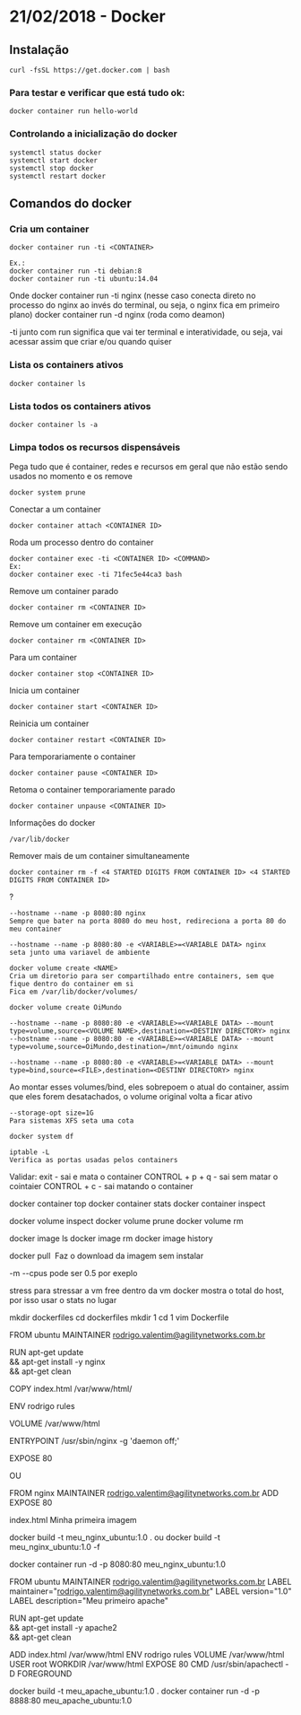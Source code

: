 # 21/02/2018 - Docker


## Instalação
```
curl -fsSL https://get.docker.com | bash
```

### Para testar e verificar que está tudo ok:
```
docker container run hello-world
```

### Controlando a inicialização do docker
```
systemctl status docker
systemctl start docker
systemctl stop docker
systemctl restart docker
```

## Comandos do docker

### Cria um container
```
docker container run -ti <CONTAINER>

Ex.:
docker container run -ti debian:8
docker container run -ti ubuntu:14.04
```

Onde
docker container run -ti nginx (nesse caso conecta direto no processo do nginx ao invés do terminal, ou seja, o nginx fica em primeiro plano)
docker container run -d nginx (roda como deamon)

-ti junto com run significa que vai ter terminal e interatividade, ou seja, vai acessar assim que criar e/ou quando quiser

### Lista os containers ativos
```
docker container ls
```

### Lista todos os containers ativos
```
docker container ls -a
```

### Limpa todos os recursos dispensáveis
Pega tudo que é container, redes e recursos em geral que não estão sendo usados no momento e os remove
```
docker system prune
```


Conectar a um container
```
docker container attach <CONTAINER ID>
```

Roda um processo dentro do container
```
docker container exec -ti <CONTAINER ID> <COMMAND>
Ex:
docker container exec -ti 71fec5e44ca3 bash
```

Remove um container parado
```
docker container rm <CONTAINER ID>
```

Remove um container em execução
```
docker container rm <CONTAINER ID>
```

Para um container
```
docker container stop <CONTAINER ID>
```

Inicia um container
```
docker container start <CONTAINER ID>
```

Reinicia um container
```
docker container restart <CONTAINER ID>
```

Para temporariamente o container
```
docker container pause <CONTAINER ID>
```

Retoma o container temporariamente parado
```
docker container unpause <CONTAINER ID>
```

Informações do docker
```
/var/lib/docker
```

Remover mais de um container simultaneamente
```
docker container rm -f <4 STARTED DIGITS FROM CONTAINER ID> <4 STARTED DIGITS FROM CONTAINER ID>
```

?
```
--hostname --name -p 8080:80 nginx
Sempre que bater na porta 8080 do meu host, redireciona a porta 80 do meu container

--hostname --name -p 8080:80 -e <VARIABLE>=<VARIABLE DATA> nginx
seta junto uma variavel de ambiente
```

```
docker volume create <NAME>
Cria um diretorio para ser compartilhado entre containers, sem que fique dentro do container em si
Fica em /var/lib/docker/volumes/

docker volume create OiMundo
```




```
--hostname --name -p 8080:80 -e <VARIABLE>=<VARIABLE DATA> --mount type=volume,source=<VOLUME NAME>,destination=<DESTINY DIRECTORY> nginx
--hostname --name -p 8080:80 -e <VARIABLE>=<VARIABLE DATA> --mount type=volume,source=OiMundo,destination=/mnt/oimundo nginx
```

```
--hostname --name -p 8080:80 -e <VARIABLE>=<VARIABLE DATA> --mount type=bind,source=<FILE>,destination=<DESTINY DIRECTORY> nginx
```
Ao montar esses volumes/bind, eles sobrepoem o atual do container, assim que eles forem desatachados, o volume original volta a ficar ativo






```
--storage-opt size=1G
Para sistemas XFS seta uma cota
```

```
docker system df
```

```
iptable -L
Verifica as portas usadas pelos containers
```

Validar:
exit - sai e mata o container
CONTROL + p + q -  sai sem matar o cointaier
CONTROL + c -  sai matando o container

docker container top
docker container stats <CONTAINER NAME>
docker container inspect

docker volume inspect
docker volume prune
docker volume rm <CONTAINER NAME>

docker image ls
docker image rm
docker image history

docker pull <IMAGE NAME>
Faz o download da imagem sem instalar

-m <TAMANHO EM MEGAS>
--cpus <PERCENTUAL DE CPU> pode ser 0.5 por exeplo


stress para stressar a vm
free dentro da vm docker mostra o total do host, por isso usar o stats no lugar




mkdir dockerfiles
cd dockerfiles
mkdir 1
cd 1
vim Dockerfile

FROM ubuntu
MAINTAINER rodrigo.valentim@agilitynetworks.com.br

RUN apt-get update \
	&& apt-get install -y nginx \
	&& apt-get clean

COPY index.html /var/www/html/

ENV rodrigo rules

VOLUME /var/www/html

ENTRYPOINT /usr/sbin/nginx -g 'daemon off;'

EXPOSE 80



OU

FROM nginx
MAINTAINER rodrigo.valentim@agilitynetworks.com.br
ADD
EXPOSE 80




index.html
Minha primeira imagem


docker build -t meu_nginx_ubuntu:1.0 .
ou
docker build -t meu_nginx_ubuntu:1.0 -f <DOCKER FILE NAME>

docker container run -d -p 8080:80 meu_nginx_ubuntu:1.0




FROM ubuntu
MAINTAINER rodrigo.valentim@agilitynetworks.com.br
LABEL maintainer="rodrigo.valentim@agilitynetworks.com.br"
LABEL version="1.0"
LABEL description="Meu primeiro apache"

RUN apt-get update \
	&& apt-get install -y apache2 \
	&& apt-get clean

ADD index.html /var/www/html
ENV rodrigo rules
VOLUME /var/www/html
USER root
WORKDIR /var/www/html
EXPOSE 80
CMD /usr/sbin/apachectl -D FOREGROUND


docker build -t meu_apache_ubuntu:1.0 .
docker container run -d -p 8888:80 meu_apache_ubuntu:1.0
